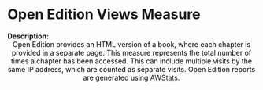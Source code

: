 <style>
@media (min-width: 980px) {
    .md-nav, .md-sidebar {
      display: none!important;
    }
}
</style>

# Open Edition Views Measure

<div id="value-display"></div>
<strong>Description:</strong>
<div class="tile-1" style="text-align:center; color:black">
  Open Edition provides an HTML version of a book, where each chapter is provided in a separate page. This measure represents the total number of times a chapter has been accessed. This can include multiple visits by the same IP address, which are counted as separate visits. Open Edition reports are generated using <a href="https://www.awstats.org/">AWStats</a>.
</div>
<script>
document.getElementById('value-display').innerHTML = `
  <h2><strong>open-edition/views/v1</strong></h2></br>
  <strong>Source <span class="tooltip"><i class="fa-solid fa-circle-info"></i> <span class="tooltiptext">Not all platforms use the same parameters to measure the same thing, so it is important to differentiate the platform we are collecting data from.</span></span> :</strong> Open Edition </br>
  <strong>Type <span class="tooltip"><i class="fa-solid fa-circle-info"></i> <span class="tooltiptext">Not all measures represent the same event, some platforms report the number of people who accessed a publication (e.g. users, session), others the number of times a resource was seen (e.g. views). For clarity, each of the measures described here will include its type.</span></span> :</strong> views</br>
  <strong>Version <span class="tooltip"><i class="fa-solid fa-circle-info"></i> <span class="tooltiptext">Data providers and/or collectors may want to modify their definition of e.g. a view or a session. In order to ensure changes in these definitions are differentiated, we use versioning.</span></span> :</strong> 1
`;
</script>
